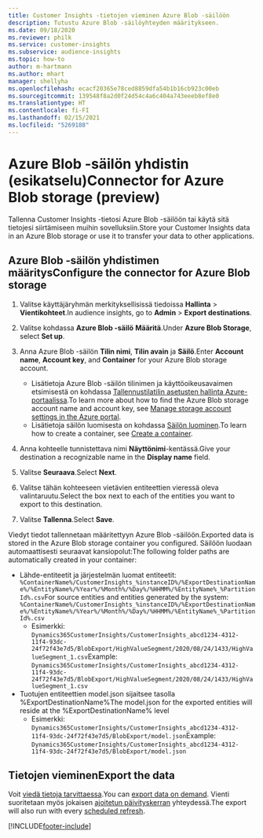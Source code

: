 ```yaml
---
title: Customer Insights -tietojen vieminen Azure Blob -säilöön
description: Tutustu Azure Blob -säilöyhteyden määritykseen.
ms.date: 09/18/2020
ms.reviewer: philk
ms.service: customer-insights
ms.subservice: audience-insights
ms.topic: how-to
author: m-hartmann
ms.author: mhart
manager: shellyha
ms.openlocfilehash: ecacf20365e78ced8859dfa54b1b16cb923c00eb
ms.sourcegitcommit: 139548f8a2d0f24d54c4a6c404a743eeeb8ef8e0
ms.translationtype: HT
ms.contentlocale: fi-FI
ms.lasthandoff: 02/15/2021
ms.locfileid: "5269188"
---
```

# <a name="connector-for-azure-blob-storage-preview"></a><span data-ttu-id="6fb55-103">Azure Blob -säilön yhdistin (esikatselu)</span><span class="sxs-lookup"><span data-stu-id="6fb55-103">Connector for Azure Blob storage (preview)</span></span>

<span data-ttu-id="6fb55-104">Tallenna Customer Insights -tietosi Azure Blob -säilöön tai käytä sitä tietojesi siirtämiseen muihin sovelluksiin.</span><span class="sxs-lookup"><span data-stu-id="6fb55-104">Store your Customer Insights data in an Azure Blob storage or use it to transfer your data to other applications.</span></span>

## <a name="configure-the-connector-for-azure-blob-storage"></a><span data-ttu-id="6fb55-105">Azure Blob -säilön yhdistimen määritys</span><span class="sxs-lookup"><span data-stu-id="6fb55-105">Configure the connector for Azure Blob storage</span></span>

1. <span data-ttu-id="6fb55-106">Valitse käyttäjäryhmän merkityksellisissä tiedoissa **Hallinta** > **Vientikohteet**.</span><span class="sxs-lookup"><span data-stu-id="6fb55-106">In audience insights, go to **Admin** > **Export destinations**.</span></span>

1. <span data-ttu-id="6fb55-107">Valitse kohdassa **Azure Blob -säilö** **Määritä**.</span><span class="sxs-lookup"><span data-stu-id="6fb55-107">Under **Azure Blob Storage**, select **Set up**.</span></span>

1. <span data-ttu-id="6fb55-108">Anna Azure Blob -säilön **Tilin nimi**, **Tilin avain** ja **Säilö**.</span><span class="sxs-lookup"><span data-stu-id="6fb55-108">Enter **Account name**, **Account key**, and **Container** for your Azure Blob storage account.</span></span>
    - <span data-ttu-id="6fb55-109">Lisätietoja Azure Blob -säilön tilinimen ja käyttöoikeusavaimen etsimisestä on kohdassa [Tallennustilatilin asetusten hallinta Azure-portaalissa](https://docs.microsoft.com/azure/storage/common/storage-account-manage).</span><span class="sxs-lookup"><span data-stu-id="6fb55-109">To learn more about how to find the Azure Blob storage account name and account key, see [Manage storage account settings in the Azure portal](https://docs.microsoft.com/azure/storage/common/storage-account-manage).</span></span>
    - <span data-ttu-id="6fb55-110">Lisätietoja säilön luomisesta on kohdassa [Säilön luominen](https://docs.microsoft.com/azure/storage/blobs/storage-quickstart-blobs-portal#create-a-container).</span><span class="sxs-lookup"><span data-stu-id="6fb55-110">To learn how to create a container, see [Create a container](https://docs.microsoft.com/azure/storage/blobs/storage-quickstart-blobs-portal#create-a-container).</span></span>

1. <span data-ttu-id="6fb55-111">Anna kohteelle tunnistettava nimi **Näyttönimi**-kentässä.</span><span class="sxs-lookup"><span data-stu-id="6fb55-111">Give your destination a recognizable name in the **Display name** field.</span></span>

1. <span data-ttu-id="6fb55-112">Valitse **Seuraava**.</span><span class="sxs-lookup"><span data-stu-id="6fb55-112">Select **Next**.</span></span>

1. <span data-ttu-id="6fb55-113">Valitse tähän kohteeseen vietävien entiteettien vieressä oleva valintaruutu.</span><span class="sxs-lookup"><span data-stu-id="6fb55-113">Select the box next to each of the entities you want to export to this destination.</span></span>

1. <span data-ttu-id="6fb55-114">Valitse **Tallenna**.</span><span class="sxs-lookup"><span data-stu-id="6fb55-114">Select **Save**.</span></span>

<span data-ttu-id="6fb55-115">Viedyt tiedot tallennetaan määritettyyn Azure Blob -säilöön.</span><span class="sxs-lookup"><span data-stu-id="6fb55-115">Exported data is stored in the Azure Blob storage container you configured.</span></span> <span data-ttu-id="6fb55-116">Säilöön luodaan automaattisesti seuraavat kansiopolut:</span><span class="sxs-lookup"><span data-stu-id="6fb55-116">The following folder paths are automatically created in your container:</span></span>

- <span data-ttu-id="6fb55-117">Lähde-entiteetit ja järjestelmän luomat entiteetit: `%ContainerName%/CustomerInsights_%instanceID%/%ExportDestinationName%/%EntityName%/%Year%/%Month%/%Day%/%HHMM%/%EntityName%_%PartitionId%.csv`</span><span class="sxs-lookup"><span data-stu-id="6fb55-117">For source entities and entities generated by the system: `%ContainerName%/CustomerInsights_%instanceID%/%ExportDestinationName%/%EntityName%/%Year%/%Month%/%Day%/%HHMM%/%EntityName%_%PartitionId%.csv`</span></span>
  - <span data-ttu-id="6fb55-118">Esimerkki: `Dynamics365CustomerInsights/CustomerInsights_abcd1234-4312-11f4-93dc-24f72f43e7d5/BlobExport/HighValueSegment/2020/08/24/1433/HighValueSegment_1.csv`</span><span class="sxs-lookup"><span data-stu-id="6fb55-118">Example: `Dynamics365CustomerInsights/CustomerInsights_abcd1234-4312-11f4-93dc-24f72f43e7d5/BlobExport/HighValueSegment/2020/08/24/1433/HighValueSegment_1.csv`</span></span>
- <span data-ttu-id="6fb55-119">Tuotujen entiteettien model.json sijaitsee tasolla %ExportDestinationName%</span><span class="sxs-lookup"><span data-stu-id="6fb55-119">The model.json for the exported entities will reside at the %ExportDestinationName% level</span></span>
  - <span data-ttu-id="6fb55-120">Esimerkki: `Dynamics365CustomerInsights/CustomerInsights_abcd1234-4312-11f4-93dc-24f72f43e7d5/BlobExport/model.json`</span><span class="sxs-lookup"><span data-stu-id="6fb55-120">Example: `Dynamics365CustomerInsights/CustomerInsights_abcd1234-4312-11f4-93dc-24f72f43e7d5/BlobExport/model.json`</span></span>

## <a name="export-the-data"></a><span data-ttu-id="6fb55-121">Tietojen vieminen</span><span class="sxs-lookup"><span data-stu-id="6fb55-121">Export the data</span></span>

<span data-ttu-id="6fb55-122">Voit [viedä tietoja tarvittaessa](export-destinations.md#export-data-on-demand).</span><span class="sxs-lookup"><span data-stu-id="6fb55-122">You can [export data on demand](export-destinations.md#export-data-on-demand).</span></span> <span data-ttu-id="6fb55-123">Vienti suoritetaan myös jokaisen [ajoitetun päivityskerran](system.md#schedule-tab) yhteydessä.</span><span class="sxs-lookup"><span data-stu-id="6fb55-123">The export will also run with every [scheduled refresh](system.md#schedule-tab).</span></span>


[!INCLUDE[footer-include](../includes/footer-banner.md)]